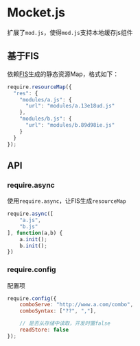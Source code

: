# Mocket.js

扩展了`mod.js`，使得`mod.js`支持本地缓存js组件

## 基于FIS
依赖[FIS](http://fis.baidu.com/)生成的静态资源Map，格式如下：
```javascript
require.resourceMap({
  "res": {
    "modules/a.js": {
      "url": "modules/a.13e18ud.js"
    },
    "modules/b.js": {
      "url": "modules/b.89d98ie.js"
    }
  }
});
```

## API

### require.async

使用`require.async`，让FIS生成`resourceMap`

```javascript
require.async([
	"a.js",
	"b.js"
], function(a,b) {
	a.init();
	b.init();
})

```
### require.config

配置项
```javascript
require.config({
	comboServe: "http://www.a.com/combo",
	comboSyntax: ["??", ","],

	// 是否从存储中读取，开发时置false
	readStore: false
});
```